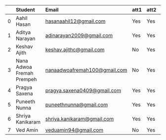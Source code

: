|    | Student                   | Email                        | att1   | att2   | att3   | att4   | att5   | att6   | att7   | att8   |
|---:|:--------------------------|:-----------------------------|:-------|:-------|:-------|:-------|:-------|:-------|:-------|:-------|
|  0 | Aahil Hasan               | hasanaahil12@gmail.com       | Yes    | Yes    | Yes    | Yes    | Yes    | Yes    | Yes    | Yes    |
|  1 | Aditya Narayan            | adinarayan2009@gmail.com     | Yes    | Yes    | Yes    | Yes    | Yes    | Yes    | Yes    | Yes    |
|  2 | Keshav Ajith              | keshav.ajithc@gmail.com      | No     | Yes    | Yes    | No     | Yes    | Yes    | Yes    | Yes    |
|  3 | Nana Adwoa Fremah Prempeh | nanaadwoafremah100@gmail.com | No     | Yes    | Yes    | Yes    | Yes    | Yes    | Yes    | Yes    |
|  4 | Pragya Saxena             | pragya.saxena0409@gmail.com  | Yes    | Yes    | Yes    | Yes    | Yes    | Yes    | Yes    | Yes    |
|  5 | Puneeth Nunna             | puneethnunna@gmail.com       | Yes    | Yes    | Yes    | Yes    | Yes    | Yes    | Yes    | Yes    |
|  6 | Shriya Kanikaram          | shriya.kanikaram@gmail.com   | Yes    | Yes    | Yes    | Yes    | Yes    | Yes    | Yes    | Yes    |
|  7 | Ved Amin                  | veduamin94@gmail.com         | No     | Yes    | Yes    | No     | Yes    | Yes    | Yes    | Yes    |